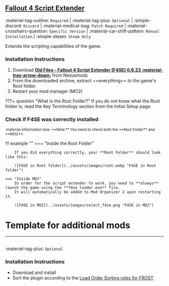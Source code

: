 ## [Fallout 4 Script Extender](https://www.nexusmods.com/fallout4/mods/42147)
:material-tag-outline: `Required` | 
:material-tag-plus: `Optional` | 
:simple-discord: `Discord` | 
:material-medical-bag: `Patch Required` | 
:material-crosshairs-question: `Specific Version` | 
:material-car-shift-pattern: `Manual Installation` | 
:simple-steam: `Steam Only`

Extends the scripting capabilities of the game.

### Installation Instructions
1. Download **[Old Files - Fallout 4 Script Extender (F4SE) 0.6.23 :material-tray-arrow-down:](https://www.nexusmods.com/fallout4/mods/42147?tab=files&file_id=253313)** from Nexusmods
2. From the downloaded archive, extract ==everything== to the game's Root folder.
3. Restart your mod manager (MO2)
    

???+ question "What is the Root Folder?"
    If you do not know what the Root folder is, read the Key Terminology section from the Initial Setup page.

### Check if F4SE was correctly installed
<small>
:material-information-box:
**Note:** You need to check both the **Root Folder** and **MO2**.
</small>

!!! example ""
    === "Inside the Root Folder"

        If you did everything correctly, your **Root Folder** should look like this:

        ![F4SE in Root folder](../assets/images/root.webp "F4SE in Root folder")

    === "Inside MO2"
        In order for the script extender to work, you need to **always** launch the game using the **f4se_loader.exe** file. 
        It will automatically be added to Mod Organizer 2 upon restarting it.   

        ![F4SE in MO2](../assets/images/select_f4se.png "F4SE in MO2")



# Template for additional mods

---
## []()

:material-tag-plus: `Optional`


### Installation Instructions
* Download and install 
* Sort the plugin according to the [Load Order Sorting rules for FROST](../../guide/load-order-setup#load-order-structure)
